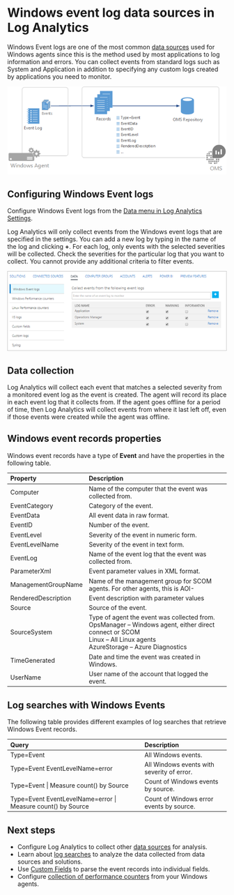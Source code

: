<properties 
   pageTitle="Windows Event logs in Log Analytics | Microsoft Azure"
   description="Windows Event logs are one of the most common data sources used by Log Analytics.  This article describes how to configure collection of Windows Event logs and details of the records they create in the OMS repository."
   services="log-analytics"
   documentationCenter=""
   authors="bwren"
   manager="jwhit"
   editor="tysonn" />
<tags 
   ms.service="log-analytics"
   ms.devlang="na"
   ms.topic="article"
   ms.tgt_pltfrm="na"
   ms.workload="infrastructure-services"
   ms.date="10/18/2016"
   ms.author="bwren" />

# Windows event log data sources in Log Analytics

Windows Event logs are one of the most common [data sources](log-analytics-data-sources.md) used for Windows agents since this is the method used by most applications to log information and errors.  You can collect events from standard logs such as System and Application in addition to specifying any custom logs created by applications you need to monitor.

![Windows Events](media/log-analytics-data-sources-windows-events/overview.png)     

## Configuring Windows Event logs

Configure Windows Event logs from the [Data menu in Log Analytics Settings](log-analytics-data-sources.md#configuring-data-sources).

Log Analytics will only collect events from the Windows event logs that are specified in the settings.  You can add a new log by typing in the name of the log and clicking **+**.  For each log, only events with the selected severities will be collected.  Check the severities for the particular log that you want to collect.  You cannot provide any additional criteria to filter events.

![Configure Windows events](media/log-analytics-data-sources-windows-events/configure.png)


## Data collection

Log Analytics will collect each event that matches a selected severity from a monitored event log as the event is created.  The agent will record its place in each event log that it collects from.  If the agent goes offline for a period of time, then Log Analytics will collect events from where it last left off, even if those events were created while the agent was offline.


## Windows event records properties

Windows event records have a type of **Event** and have the properties in the following table.

| Property | Description |
|:--|:--|
| Computer            | Name of the computer that the event was collected from. |
| EventCategory       | Category of the event. |
| EventData           | All event data in raw format. |
| EventID             | Number of the event. |
| EventLevel          | Severity of the event in numeric form. |
| EventLevelName      | Severity of the event in text form. |
| EventLog            | Name of the event log that the event was collected from. |
| ParameterXml        | Event parameter values in XML format. |
| ManagementGroupName | Name of the management group for SCOM agents.  For other agents, this is AOI-<workspace ID> |
| RenderedDescription | Event description with parameter values |
| Source              | Source of the event. |
| SourceSystem  | Type of agent the event was collected from. <br> OpsManager – Windows agent, either direct connect or SCOM <br> Linux – All Linux agents  <br> AzureStorage – Azure Diagnostics |
| TimeGenerated       | Date and time the event was created in Windows. |
| UserName            | User name of the account that logged the event. |



## Log searches with Windows Events

The following table provides different examples of log searches that retrieve Windows Event records.

| Query | Description |
|:--|:--|
| Type=Event | All Windows events. |
| Type=Event EventLevelName=error | All Windows events with severity of error. |
| Type=Event &#124; Measure count() by Source | Count of Windows events by source. |
| Type=Event EventLevelName=error &#124; Measure count() by Source | Count of Windows error events by source. |

## Next steps

- Configure Log Analytics to collect other [data sources](log-analytics-data-sources.md) for analysis.
- Learn about [log searches](log-analytics-log-searches.md) to analyze the data collected from data sources and solutions.  
- Use [Custom Fields](log-analytics-custom-fields.md) to parse the event records into individual fields.
- Configure [collection of performance counters](log-analytics-data-sources-performance-counters.md) from your Windows agents.